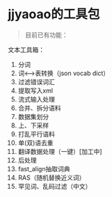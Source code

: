 # jjyaoao的工具包

> 目前已有功能：

文本工具箱：

1. 分词
2. 词<-->表转换（json vocab dict）
3. 过滤错误词汇
4. 提取写入xml
5. 流式输入处理
6. 合并、拆分语料
7. 数据集划分
8. 上、下采样
9. 打乱平行语料
10. 单(双)语去重
11. 翻译数据处理（一键）[加工中]
12. 后处理
13. fast_align抽取词典
14. RAS（随机替换近义词）
15. 罕见词、乱码过滤（中文）
